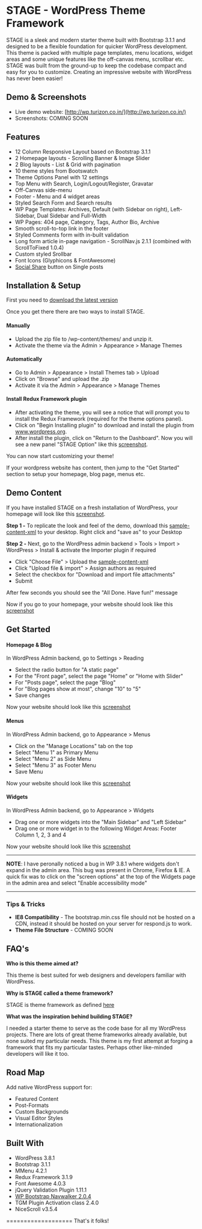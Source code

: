 # STAGE - WordPress Theme Framework 

STAGE is a sleek and modern starter theme built with Bootstrap 3.1.1 and designed to be a flexible foundation for quicker WordPress development. This theme is packed with multiple page templates, menu locations, widget areas and some unique features like the off-canvas menu, scrollbar etc. STAGE was built from the ground-up to keep the codebase compact and easy for you to customize. Creating an impressive website with WordPress has never been easier!


## Demo & Screenshots
* Live demo website: [http://wp.turizon.co.in/](http://wp.turizon.co.in/)
* Screenshots: COMING SOON

## Features
* 12 Column Responsive Layout based on Bootstrap 3.1.1
* 2 Homepage layouts - Scrolling Banner & Image Slider
* 2 Blog layouts - List & Grid with pagination
* 10 theme styles from Bootswatch
* Theme Options Panel with 12 settings
* Top Menu with Search, Login/Logout/Register, Gravatar 
* Off-Canvas side-menu 
* Footer - Menu and 4 widget areas
* Styled Search Form and Search results
* WP Page Templates: Archives, Default (with Sidebar on right), Left-Sidebar, Dual Sidebar and Full-Width
* WP Pages: 404 page, Category, Tags, Author Bio, Archive
* Smooth scroll-to-top link in the footer
* Styled Comments form with in-built validation 
* Long form article in-page navigation - ScrollNav.js 2.1.1 (combined with ScrollToFixed 1.0.4)
* Custom styled Srollbar 
* Font Icons (Glyphicons & FontAwesome)
* [Social Share](https://github.com/carrot/share-button) button on Single posts 


## Installation & Setup

First you need to [download the latest version](https://github.com/chiraggude/wordpress-bootstrap/archive/master.zip)

Once you get there there are two ways to install STAGE.

#### Manually

* Upload the zip file to /wp-content/themes/ and unzip it.
* Activate the theme via the Admin > Appearance > Manage Themes 

#### Automatically

* Go to Admin > Appearance > Install Themes tab > Upload 
* Click on "Browse" and upload the .zip
* Activate it via the Admin > Appearance > Manage Themes

#### Install Redux Framework plugin

* After activating the theme, you will see a notice that will prompt you to install the Redux Framework (required for the theme options panel). 
* Click on "Begin Installing plugin" to download and install the plugin from www.wordpress.org. 
* After install the plugin, click on "Return to the Dashboard". Now you will see a new panel "STAGE Option" like this [screenshot](https://db.tt/fuAMDrzo). 

You can now start customizing your theme!

If your wordpress website has content, then jump to the "Get Started" section to setup your homepage, blog page, menus etc.

## Demo Content

If you have installed STAGE on a fresh installation of WordPress, your homepage will look like this [screenshot](https://db.tt/s7QJiMmH). 

**Step 1 -** 
To replicate the look and feel of the demo, download this [sample-content-xml](https://db.tt/TVQFzjJC) to your desktop. Right click and "save as" to your Desktop

**Step 2 -**
Next, go to the WordPress admin backend > Tools > Import > WordPress > Install & activate the Importer plugin if required 
* Click "Choose File" > Upload the [sample-content-xml](https://db.tt/TVQFzjJC)
* Click "Upload file & import" > Assign authors as required 
* Select the checkbox for "Download and import file attachments" 
* Submit


After few seconds you should see the "All Done. Have fun!" message

Now if you go to your homepage, your website should look like this [screenshot](https://db.tt/toEoAhb2)

## Get Started

#### Homepage & Blog 
In WordPress Admin backend, go to Settings >  Reading 
* Select the radio button for "A static page" 
* For the "Front page", select the page "Home" or "Home with Slider" 
* For "Posts page", select the page "Blog" 
* For "Blog pages show at most", change "10" to "5"
* Save changes

Now your website should look like this [screenshot](https://db.tt/zJnSHZFQ)

#### Menus
In WordPress Admin backend, go to Appearance >  Menus 
* Click on the "Manage Locations" tab on the top
* Select "Menu 1" as Primary Menu
* Select "Menu 2" as Side Menu
* Select "Menu 3" as Footer Menu
* Save Menu

Now your website should look like this [screenshot](https://db.tt/3BKijoSh)

#### Widgets
In WordPress Admin backend, go to Appearance >  Widgets
* Drag one or more widgets into the "Main Sidebar" and "Left Sidebar"
* Drag one or more widget in to the following Widget Areas: Footer Column 1, 2, 3 and 4

Now your website should look like this [screenshot](https://db.tt/HDtLZ6Yd)

---

**NOTE**: I have peronally noticed a bug in WP 3.8.1 where widgets don't expand in the admin area. This bug was present in Chrome, Firefox  & IE. A quick fix was to click on the "screen options" at the top of the Widgets page in the admin area and select "Enable accessibility mode"

---


### Tips & Tricks
* **IE8 Compatibility** - The bootstrap.min.css file should not be hosted on a CDN, instead it should be hosted on your server for respond.js to work. 
* **Theme File Structure** - COMING SOON


## FAQ's 

**Who is this theme aimed at?**

This theme is best suited for web designers and developers familiar with WordPress.

**Why is STAGE called a theme framework?**

STAGE is theme framework as defined [here](http://codex.wordpress.org/Theme_Frameworks)

**What was the inspiration behind building STAGE?**

I needed a starter theme to serve as the code base for all my WordPress projects. There are lots of great theme frameworks already available, but none suited my particular needs. This theme is my first attempt at forging a framework that fits my particular tastes. Perhaps other like-minded developers will like it too.



## Road Map

Add native WordPress support for:
* Featured Content
* Post-Formats
* Custom Backgrounds
* Visual Editor Styles
* Internationalization

## Built With
* WordPress 3.8.1
* Bootstrap 3.1.1
* MMenu 4.2.1
* Redux Framework 3.1.9
* Font Awesome 4.0.3
* jQuery Validation Plugin 1.11.1 
* [WP Bootstrap Navwalker 2.0.4](https://github.com/twittem/wp-bootstrap-navwalker) 
* TGM  Plugin Activation class 2.4.0 
* NiceScroll v3.5.4


===================
That's it folks!





